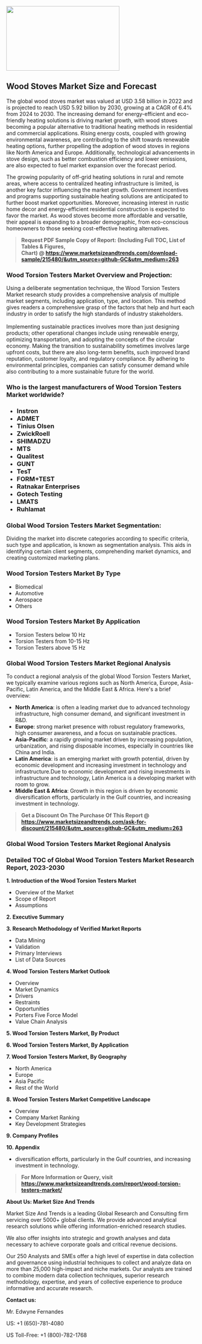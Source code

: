 <p><img class="alignnone size-medium wp-image-20088" src="https://ffe5etoiles.com/wp-content/uploads/2024/12/MST1-300x171.png" alt="" width="300" height="171" /></p><h2>Wood Stoves Market Size and Forecast</h2><p>The global wood stoves market was valued at USD 3.58 billion in 2022 and is projected to reach USD 5.92 billion by 2030, growing at a CAGR of 6.4% from 2024 to 2030. The increasing demand for energy-efficient and eco-friendly heating solutions is driving market growth, with wood stoves becoming a popular alternative to traditional heating methods in residential and commercial applications. Rising energy costs, coupled with growing environmental awareness, are contributing to the shift towards renewable heating options, further propelling the adoption of wood stoves in regions like North America and Europe. Additionally, technological advancements in stove design, such as better combustion efficiency and lower emissions, are also expected to fuel market expansion over the forecast period.</p><p>The growing popularity of off-grid heating solutions in rural and remote areas, where access to centralized heating infrastructure is limited, is another key factor influencing the market growth. Government incentives and programs supporting sustainable heating solutions are anticipated to further boost market opportunities. Moreover, increasing interest in rustic home decor and energy-efficient residential construction is expected to favor the market. As wood stoves become more affordable and versatile, their appeal is expanding to a broader demographic, from eco-conscious homeowners to those seeking cost-effective heating alternatives.</p></p><blockquote id="" class=""><strong>Request PDF Sample Copy of Report: (Including Full TOC, List of Tables &amp; Figures, Chart)&nbsp;@&nbsp;<strong><a href="https://www.marketsizeandtrends.com/download-sample/215480/&utm_source=github-GC&utm_medium=263" target="_blank">https://www.marketsizeandtrends.com/download-sample/215480/&utm_source=github-GC&utm_medium=263</a></strong></strong></blockquote><h3 id="" class="">Wood Torsion Testers Market&nbsp;Overview and Projection:</h3><p id="" class="">Using a deliberate segmentation technique, the Wood Torsion Testers Market research study provides a comprehensive analysis of multiple market segments, including application, type, and location. This method gives readers a comprehensive grasp of the factors that help and hurt each industry in order to satisfy the high standards of industry stakeholders. <br /> <br />Implementing sustainable practices involves more than just designing products; other operational changes include using renewable energy, optimizing transportation, and adopting the concepts of the circular economy. Making the transition to sustainability sometimes involves large upfront costs, but there are also long-term benefits, such improved brand reputation, customer loyalty, and regulatory compliance. By adhering to environmental principles, companies can satisfy consumer demand while also contributing to a more sustainable future for the world.</p><h3 id="" class="">Who is the largest manufacturers of&nbsp;Wood Torsion Testers Market worldwide?</h3><h3 class=""><p><ul><li>Instron </li><li> ADMET </li><li> Tinius Olsen </li><li> ZwickRoell </li><li> SHIMADZU </li><li> MTS </li><li> Qualitest </li><li> GUNT </li><li> TesT </li><li> FORM+TEST </li><li> Ratnakar Enterprises </li><li> Gotech Testing </li><li> LMATS </li><li> Ruhlamat</li></ul></p></h3><h3 id="" class="">Global&nbsp;Wood Torsion Testers Market Segmentation:</h3><p id="" class="">Dividing the market into discrete categories according to specific criteria, such type and application, is known as segmentation analysis. This aids in identifying certain client segments, comprehending market dynamics, and creating customized marketing plans.</p><h3 id="" class="">Wood Torsion Testers Market&nbsp;By Type</h3><p><p><ul><li>Biomedical</li><li> Automotive</li><li> Aerospace</li><li> Others</p></li></ul></p></p><h3 id="" class="">Wood Torsion Testers Market&nbsp;By Application</h3><p class=""><p><ul><li>Torsion Testers below 10 Hz</li><li> Torsion Testers from 10-15 Hz</li><li> Torsion Testers above 15 Hz</li></ul></p></p><h3 id="" class="">Global Wood Torsion Testers Market Regional Analysis</h3><p id="" class="">To conduct a regional analysis of the global Wood Torsion Testers Market, we typically examine various regions such as North America, Europe, Asia-Pacific, Latin America, and the Middle East &amp; Africa. Here's a brief overview:</p><ul><li><strong>North America</strong>: is often a leading market due to advanced technology infrastructure, high consumer demand, and significant investment in R&amp;D.</li><li><strong>Europe</strong>: strong market presence with robust regulatory frameworks, high consumer awareness, and a focus on sustainable practices.</li><li><strong>Asia-Pacific</strong>: a rapidly growing market driven by increasing population, urbanization, and rising disposable incomes, especially in countries like China and India.</li><li><strong>Latin America</strong>: is an emerging market with growth potential, driven by economic development and increasing investment in technology and infrastructure.Due to economic development and rising investments in infrastructure and technology, Latin America is a developing market with room to grow.</li><li><strong>Middle East &amp; Africa</strong>: Growth in this region is driven by economic diversification efforts, particularly in the Gulf countries, and increasing investment in technology.</li></ul><blockquote id="" class=""><strong>Get a Discount On The Purchase Of This Report @ <strong><a href="https://www.marketsizeandtrends.com/ask-for-discount/215480/&utm_source=github-GC&utm_medium=263" target="_blank">https://www.marketsizeandtrends.com/ask-for-discount/215480/&utm_source=github-GC&utm_medium=263</a></strong></strong></blockquote><h3 id="" class="">Global Wood Torsion Testers Market Regional Analysis</h3><h3 id="" class="">Detailed TOC of Global Wood Torsion Testers Market Research Report, 2023-2030</h3><p id="" class=""><strong>1. Introduction of the Wood Torsion Testers Market</strong></p><ul><li>Overview of the Market</li><li>Scope of Report</li><li>Assumptions</li></ul><p id="" class=""><strong>2. Executive Summary</strong></p><p id="" class=""><strong>3. Research Methodology of Verified Market Reports</strong></p><ul><li>Data Mining</li><li>Validation</li><li>Primary Interviews</li><li>List of Data Sources</li></ul><p id="" class=""><strong>4. Wood Torsion Testers Market Outlook</strong></p><ul><li>Overview</li><li>Market Dynamics</li><li>Drivers</li><li>Restraints</li><li>Opportunities</li><li>Porters Five Force Model</li><li>Value Chain Analysis</li></ul><p id="" class=""><strong>5. Wood Torsion Testers Market, By Product</strong></p><p id="" class=""><strong>6. Wood Torsion Testers Market, By Application</strong></p><p id="" class=""><strong>7. Wood Torsion Testers Market, By Geography</strong></p><ul><li>North America</li><li>Europe</li><li>Asia Pacific</li><li>Rest of the World</li></ul><p id="" class=""><strong>8. Wood Torsion Testers Market Competitive Landscape</strong></p><ul><li>Overview</li><li>Company Market Ranking</li><li>Key Development Strategies</li></ul><p id="" class=""><strong>9. Company Profiles</strong></p><p id="" class=""><strong>10. Appendix</strong></p><ul><li>diversification efforts, particularly in the Gulf countries, and increasing investment in technology.</li></ul><blockquote id="" class=""><strong>For More Information or Query, visit <strong><strong><a href="https://www.marketsizeandtrends.com/report/wood-torsion-testers-market/" target="_blank">https://www.marketsizeandtrends.com/report/wood-torsion-testers-market/</a></strong></strong></strong></blockquote><p id="" class=""><strong>About Us: Market Size And Trends</strong></p><p id="" class="">Market Size And Trends is a leading Global Research and Consulting firm servicing over 5000+ global clients. We provide advanced analytical research solutions while offering information-enriched research studies.</p><p id="" class="">We also offer insights into strategic and growth analyses and data necessary to achieve corporate goals and critical revenue decisions.</p><p id="" class="">Our 250 Analysts and SMEs offer a high level of expertise in data collection and governance using industrial techniques to collect and analyze data on more than 25,000 high-impact and niche markets. Our analysts are trained to combine modern data collection techniques, superior research methodology, expertise, and years of collective experience to produce informative and accurate research.</p><p id="" class=""><strong>Contact us:</strong></p><p id="" class="">Mr. Edwyne Fernandes</p><p id="" class="">US: +1 (650)-781-4080</p><p id="" class="">US Toll-Free: +1 (800)-782-1768</p>
